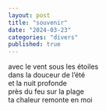 ```yaml
---
layout: post
title: "souvenir"
date: "2024-03-23"
categories: "divers"
published: true
---
```


avec le vent sous les étoiles  
dans la douceur de l’été  
et la nuit profonde  
près du feu sur la plage  
ta chaleur remonte en moi  
